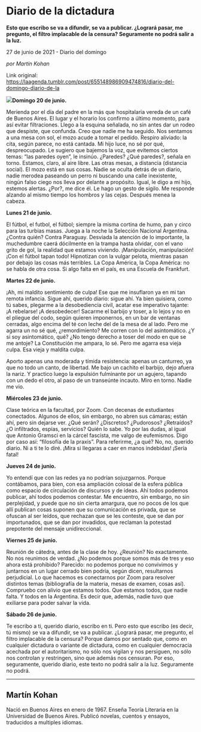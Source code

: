 # Diario de la dictadura

**Esto que escribo se va a difundir, se va a publicar. ¿Logrará pasar, me pregunto, el filtro implacable de la censura? Seguramente no podrá salir a la luz.**

27 de junio de 2021 - Diario del domingo

_por Martín Kohan_

Link original: https://laagenda.tumblr.com/post/655148986909474816/diario-del-domingo-diario-de-la

![](https://64.media.tumblr.com/df718cccacd8b1046160daa8f62caee9/91cb290c530845a6-b0/s500x750/a12f54627857204ca6baa080217eda85457bc935.jpg)**Domingo 20 de junio.**

Merienda por el día del padre en la más que hospitalaria vereda de un café de
Buenos Aires. El lugar y el horario los confirmo a último momento, para así
evitar filtraciones. Llego a la esquina señalada, no sin antes dar un rodeo que
despiste, que confunda. Creo que nadie me ha seguido. Nos sentamos a una mesa
con sol, el mozo acude a tomar el pedido. Respiro aliviado: la cita, según
parece, no está cantada. Mi hijo luce, no sé por qué, despreocupado. Le sugiero
que bajemos la voz, que evitemos ciertos temas: “las paredes oyen”, le insinúo.
¿Paredes? ¿Qué paredes?, señala en torno. Estamos, claro, al aire libre. Las
otras mesas, a distancia (distancia social). El mozo está en sus cosas. Nadie
se oculta detrás de un diario, nadie merodea paseando un perro ni buscando una
calle inexistente, ningún falso ciego nos lleva por delante a propósito. Igual,
le digo a mi hijo, estemos alertas. ¿Por?, me dice él. Le hago un gesto de
sigilo. Me responde alzando al mismo tiempo los hombros y las cejas. Después
menea la cabeza.

**Lunes 21 de junio.**

El fútbol, el futbol, el fútbol; siempre la misma cortina de humo,
pan y circo para las turbias masas. Juega a la noche la Selección Nacional
Argentina. ¿Contra quién? Contra Paraguay. Desviada la atención de lo
importante, la muchedumbre caerá dócilmente en la trampa hasta olvidar, con el
vano grito de gol, la realidad que estamos viviendo. ¡Manipulación,
manipulación! ¡Con el fútbol tapan todo! Hipnotizan con la vulgar pelota, mientras
pasan por debajo las cosas más terribles. La Copa América, la Copa América: no
se habla de otra cosa. Si algo falta en el país, es una Escuela de Frankfurt.

**Martes 22 de junio.**

¡Ah, mi maldito sentimiento de culpa!
Ese que me insuflaron ya en mi tan remota infancia. Sigue ahí, querido diario:
sigue ahí. Ya bien quisiera, como tú sabes, plegarme a la desobediencia civil,
acatar ese imperativo tajante: ¡A rebelarse! ¡A desobedecer! Sacarme el barbijo
y toser, a lo lejos y no en el pliegue del codo, según quieren imponernos, en
un bar de ventanas cerradas, algo encima del té con leche del de la mesa de al
lado. Pero me agarra un no sé qué, ¿remordimiento? Me corren con lo del
asintomático. ¿Y si soy asintomático, qué? ¿No tengo derecho a toser del modo
en que se me antoje? La Constitución me ampara, lo sé. Pero me agarra esa vieja
culpa. Esa vieja y maldita culpa.

Aporto apenas una moderada y tímida resistencia: apenas un
canturreo, ya que no todo un canto, de libertad. Me bajo un cachito el barbijo,
dejo afuera la nariz. Y practico luego la expulsión fulminante por un agujero,
tapando con un dedo el otro, al paso de un transeúnte incauto. Miro en torno.
Nadie me vio.

**Miércoles 23 de junio.**

Clase teórica en la facultad, por
Zoom. Con decenas de estudiantes conectados. Algunos de ellos, sin embargo, no
abren sus cámaras; están ahí, pero sin dejarse ver. ¿Qué serán? ¿Discretos?
¿Pudorosos? ¿Retraídos? ¿O infiltrados, espías, servicios? Quién lo sabe. Yo
por las dudas, al igual que Antonio Gramsci en la cárcel fascista, me valgo de
eufemismos. Digo por caso así: “filosofía de la praxis”. Para referirme, ¿a
qué? No, no, querido diario. Ni a ti te lo diré. ¡Mira si llegaras a caer en
manos indebidas! ¡Sería fatal!

**Jueves 24 de junio.**

Yo entendí que con las redes ya no
podrían sojuzgarnos. Porque contábamos, para bien, con esa ampliación colosal
de la esfera pública como espacio de circulación de discursos y de ideas. Ahí
todos podemos publicar, ahí todos podemos contestar. Me encuentro, sin embargo,
no sin perplejidad, y puede que no sin cierta amargura, que no pocos de los que
allí publican cosas suponen que su comunicación es privada, que se ofuscan al
ser leídos, que rechazan que se les conteste, que se dan por importunados, que
se dan por invadidos, que reclaman la potestad prepotente del mensaje
unidireccional.

**Viernes 25 de junio.**

Reunión de cátedra, antes de la clase
de hoy. ¿Reunión? No exactamente. No nos reunimos de verdad. ¿No podemos porque
somos más de tres y eso ahora está prohibido? Parecido: no podemos porque no
convivimos y juntarnos en un lugar cerrado bien podría, según dicen,
resultarnos perjudicial. Lo que hacemos es conectarnos por Zoom para resolver
distintos temas (bibliografía de la materia, mesas de examen, cosas así).
Compruebo con alivio que estamos todos. Que estamos todos, que nadie falta. Y
todos en la Argentina. Es decir que, además, nadie tuvo que exiliarse para
poder salvar la vida.

**Sábado 26 de junio.**

Te escribo a ti, querido diario,
escribo en ti. Pero esto que escribo (es decir, tú mismo) se va a difundir, se
va a publicar. ¿Logrará pasar, me pregunto, el filtro implacable de la censura?
Porque damos por sentado que, como en cualquier dictadura o variante de
dictadura, como en cualquier democracia acechada por el autoritarismo, no sólo
nos vigilan y nos persiguen, no sólo nos controlan y restringen, sino que
además nos censuran. Por eso, seguramente, querido diario, este texto no podrá
salir a la luz. Seguramente no podrá.



---

 Martín Kohan
-------------

 Nació en Buenos Aires en enero de 1967. Enseña Teoría Literaria en la Universidad de Buenos Aires. Publicó novelas, cuentos y ensayos, traducidos a multiples idiomas.

